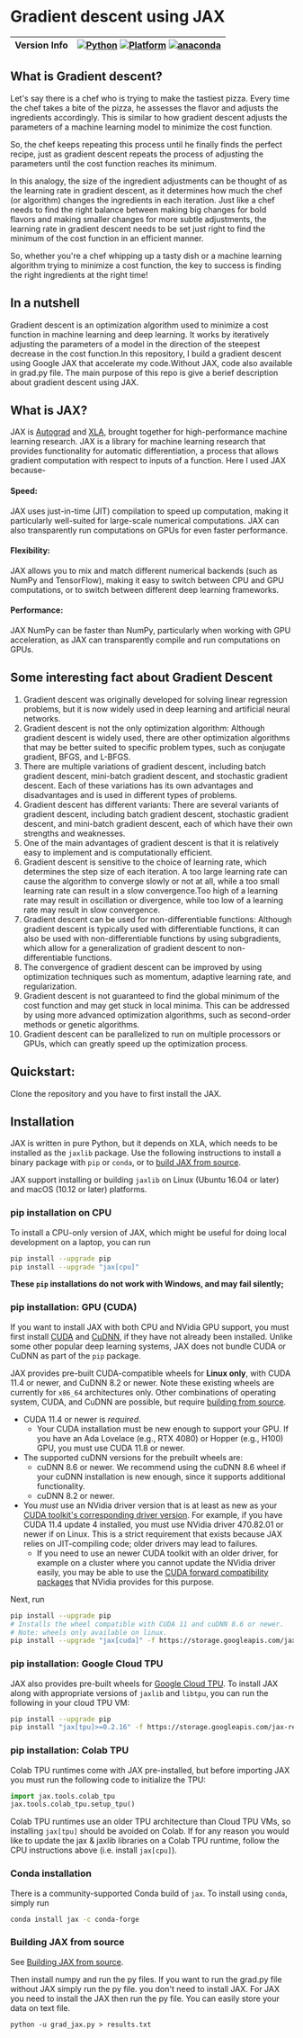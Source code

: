 
# Gradient descent using JAX 
| Version Info | [![Python](https://img.shields.io/badge/python-v3.9.0-green)](https://www.python.org/downloads/release/python-3900/) [![Platform](https://img.shields.io/badge/Platforms-Ubuntu%2022.04.4%20LTS%2C%20win--64-orange)](https://releases.ubuntu.com/22.04/) [![anaconda](https://img.shields.io/badge/anaconda-v22.9.0-blue)](https://anaconda.org/anaconda/plotly/files?version=22.9.0) |
| ------------ | --------------------------------------------------------------------------------------------------------------------------------------------------------------------------------------------------------------------------------------------------------------------------------------------------------------------------------------------------------------------------------------- |



## What is Gradient descent?

Let's say there is a  chef  who is trying to make the tastiest pizza. Every time the chef takes a bite of the pizza, he assesses the flavor and adjusts the ingredients accordingly. This is similar to how gradient descent adjusts the parameters of a machine learning model to minimize the cost function.

So, the chef keeps repeating this process until he finally finds the perfect recipe, just as gradient descent repeats the process of adjusting the parameters until the cost function reaches its minimum.

In this analogy, the size of the ingredient adjustments can be thought of as the learning rate in gradient descent, as it determines how much the chef (or algorithm) changes the ingredients in each iteration. Just like a chef needs to find the right balance between making big changes for bold flavors and making smaller changes for more subtle adjustments, the learning rate in gradient descent needs to be set just right to find the minimum of the cost function in an efficient manner.

So, whether you're a chef whipping up a tasty dish or a machine learning algorithm trying to minimize a cost function, the key to success is finding the right ingredients at the right time!


## In a nutshell
Gradient descent is an optimization algorithm used to minimize a cost function in machine learning and deep learning. It works by iteratively adjusting the parameters of a model in the direction of the steepest decrease in the cost function.In this repository, I build a gradient descent using Google JAX that accelerate my code.Without JAX, code also available in grad.py file. The main purpose of this repo is give a berief description about gradient descent using JAX.

## What is JAX?

JAX is [Autograd](https://github.com/hips/autograd) and [XLA](https://www.tensorflow.org/xla),
brought together for high-performance machine learning research. JAX is a library for machine learning research that provides functionality for automatic differentiation, a process that allows gradient computation with respect to inputs of a function. Here I used JAX because-
####  Speed:
JAX uses just-in-time (JIT) compilation to speed up computation, making it particularly well-suited for large-scale numerical computations. JAX can also transparently run computations on GPUs for even faster performance.
####  Flexibility: 
JAX allows you to mix and match different numerical backends (such as NumPy and TensorFlow), making it easy to switch between CPU and GPU computations, or to switch between different deep learning frameworks.
####  Performance: 
JAX NumPy can be faster than NumPy, particularly when working with GPU acceleration, as JAX can transparently compile and run computations on GPUs.



 ## Some interesting fact about Gradient Descent
 

 1. Gradient descent was originally developed for solving linear regression problems, but it is now widely used in deep learning and artificial neural networks.
 2. Gradient descent is not the only optimization algorithm: Although gradient descent is widely used, there are other optimization algorithms that may be better suited to specific problem types, such as conjugate gradient, BFGS, and L-BFGS.
 3. There are multiple variations of gradient descent, including batch gradient descent, mini-batch gradient descent, and stochastic gradient descent. Each of these variations has its own advantages and disadvantages and is used in different types of problems.
 4. Gradient descent has different variants: There are several variants of gradient descent, including batch gradient descent, stochastic gradient descent, and mini-batch gradient descent, each of which have their own strengths and weaknesses.
 5. One of the main advantages of gradient descent is that it is relatively easy to implement and is computationally efficient.
 6. Gradient descent is sensitive to the choice of learning rate, which determines the step size of each iteration. A too large learning rate can cause the algorithm to converge slowly or not at all, while a too small learning rate can result in a slow convergence.Too high of a learning rate may result in oscillation or divergence, while too low of a learning rate may result in slow convergence.
 7. Gradient descent can be used for non-differentiable functions: Although gradient descent is typically used with differentiable functions, it can also be used with non-differentiable functions by using subgradients, which allow for a generalization of gradient descent to non-differentiable functions.
 8. The convergence of gradient descent can be improved by using optimization techniques such as momentum, adaptive learning rate, and regularization.
 9. Gradient descent is not guaranteed to find the global minimum of the cost function and may get stuck in local minima. This can be addressed by using more advanced optimization algorithms, such as second-order methods or genetic algorithms.
 10. Gradient descent can be parallelized to run on multiple processors or GPUs, which can greatly speed up the optimization process.


## Quickstart:
Clone the repository and you have to first install the JAX.

## Installation

JAX is written in pure Python, but it depends on XLA, which needs to be
installed as the `jaxlib` package. Use the following instructions to install a
binary package with `pip` or `conda`, or to [build JAX from
source](https://jax.readthedocs.io/en/latest/developer.html#building-from-source).

JAX support installing or building `jaxlib` on Linux (Ubuntu 16.04 or later) and
macOS (10.12 or later) platforms.

### pip installation on CPU

To install a CPU-only version of JAX, which might be useful for doing local
development on a laptop, you can run

```bash
pip install --upgrade pip
pip install --upgrade "jax[cpu]"
```
**These `pip` installations do not work with Windows, and may fail silently;**

### pip installation: GPU (CUDA)

If you want to install JAX with both CPU and NVidia GPU support, you must first
install [CUDA](https://developer.nvidia.com/cuda-downloads) and
[CuDNN](https://developer.nvidia.com/CUDNN),
if they have not already been installed. Unlike some other popular deep
learning systems, JAX does not bundle CUDA or CuDNN as part of the `pip`
package.

JAX provides pre-built CUDA-compatible wheels for **Linux only**,
with CUDA 11.4 or newer, and CuDNN 8.2 or newer. Note these existing wheels are currently for `x86_64` architectures only. Other combinations of
operating system, CUDA, and CuDNN are possible, but require [building from
source](https://jax.readthedocs.io/en/latest/developer.html#building-from-source).

* CUDA 11.4 or newer is *required*.
  * Your CUDA installation must be new enough to support your GPU. If you have
    an Ada Lovelace (e.g., RTX 4080) or Hopper (e.g., H100) GPU,
    you must use CUDA 11.8 or newer.
* The supported cuDNN versions for the prebuilt wheels are:
  * cuDNN 8.6 or newer. We recommend using the cuDNN 8.6 wheel if your cuDNN
    installation is new enough, since it supports additional functionality.
  * cuDNN 8.2 or newer.
* You *must* use an NVidia driver version that is at least as new as your
  [CUDA toolkit's corresponding driver version](https://docs.nvidia.com/cuda/cuda-toolkit-release-notes/index.html#cuda-major-component-versions__table-cuda-toolkit-driver-versions).
  For example, if you have CUDA 11.4 update 4 installed, you must use NVidia
  driver 470.82.01 or newer if on Linux. This is a strict requirement that
  exists because JAX relies on JIT-compiling code; older drivers may lead to
  failures.
  * If you need to use an newer CUDA toolkit with an older driver, for example
    on a cluster where you cannot update the NVidia driver easily, you may be
    able to use the
    [CUDA forward compatibility packages](https://docs.nvidia.com/deploy/cuda-compatibility/)
    that NVidia provides for this purpose.


Next, run

```bash
pip install --upgrade pip
# Installs the wheel compatible with CUDA 11 and cuDNN 8.6 or newer.
# Note: wheels only available on linux.
pip install --upgrade "jax[cuda]" -f https://storage.googleapis.com/jax-releases/jax_cuda_releases.html
```

### pip installation: Google Cloud TPU
JAX also provides pre-built wheels for
[Google Cloud TPU](https://cloud.google.com/tpu/docs/users-guide-tpu-vm).
To install JAX along with appropriate versions of `jaxlib` and `libtpu`, you can run
the following in your cloud TPU VM:
```bash
pip install --upgrade pip
pip install "jax[tpu]>=0.2.16" -f https://storage.googleapis.com/jax-releases/libtpu_releases.html
```

### pip installation: Colab TPU
Colab TPU runtimes come with JAX pre-installed, but before importing JAX you must run the following code to initialize the TPU:
```python
import jax.tools.colab_tpu
jax.tools.colab_tpu.setup_tpu()
```
Colab TPU runtimes use an older TPU architecture than Cloud TPU VMs, so installing `jax[tpu]` should be avoided on Colab.
If for any reason you would like to update the jax & jaxlib libraries on a Colab TPU runtime, follow the CPU instructions above (i.e. install `jax[cpu]`).

### Conda installation

There is a community-supported Conda build of `jax`. To install using `conda`,
simply run

```bash
conda install jax -c conda-forge
```

### Building JAX from source
See [Building JAX from
source](https://jax.readthedocs.io/en/latest/developer.html#building-from-source).

Then install numpy and run the py files. 
If you want to run the grad.py file without JAX simply run the py file. you don't need to install JAX.
For JAX you need to install the JAX then run the py file. You can easily store your data on text file.

```
python -u grad_jax.py > results.txt

```
